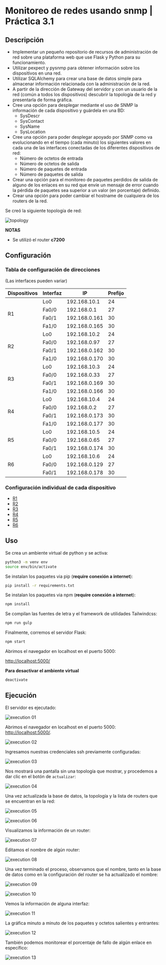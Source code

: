 # Monitoreo de redes usando snmp | Práctica 3.1
## Descripción

- Implementar un pequeño repositorio de recursos de administración de red sobre una plataforma web que use Flask y Python para su funcionamiento.
- Utilizar pexpect y pysnmp para obtener información sobre los dispositivos en una red.
- Utilizar SQLAlchemy para crear una base de datos simple para almacenar información relacionada con la administración de la red.
- A partir de la dirección de Gateway del servidor y con un usuario de la red (común a todos los dispositivos) descubrir la topología de la red y presentarla de forma gráfica.
- Cree una opción para desplegar mediante el uso de SNMP la información de cada dispositivo y guárdela en una BD:
    - SysDescr
    - SysContact
    - SysName
    - SysLocation
- Cree una opción para poder desplegar apoyado por SNMP como va evolucionando en el tiempo (cada minuto) los siguientes valores en cada una de las interfaces conectadas de los diferentes dispositivos de red:
    - Número de octetos de entrada
    - Número de octetos de salida
    - Número de paquetes de entrada
    - Número de paquetes de salida
- Crear una opción para el monitoreo de paquetes perdidos de salida de alguno de los enlaces en su red que envíe un mensaje de error cuando la pérdida de paquetes sea superior a un valor (en porcentaje) definido.
- Crear una opción para poder cambiar el hostname de cualquiera de los routers de la red.


Se creó la siguiente topología de red:

![topology](./docs/images/topology.jpg)

**NOTAS**
- Se utilizó el router **c7200**

## Configuración

### Tabla de configuración de direcciones

(Las interfaces pueden variar)

<table>
<thead>
  <tr>
    <th>Dispositivos</th>
    <th>Interfaz</th>
    <th>IP</th>
    <th>Prefijo</th>
  </tr>
</thead>
<tbody>

  <tr>
    <td rowspan="4">R1</td>
    <td>Lo0</td>
    <td>192.168.10.1</td>
    <td>24</td>
  </tr>
  <tr>
    <td>Fa0/0</td>
    <td>192.168.0.1</td>
    <td>27</td>
  </tr>
  <tr>
    <td>Fa0/1</td>
    <td>192.168.0.161</td>
    <td>30</td>
  </tr>
  <tr>
    <td>Fa1/0</td>
    <td>192.168.0.165</td>
    <td>30</td>
  </tr>

  <tr>
    <td rowspan="4">R2</td>
    <td>Lo0</td>
    <td>192.168.10.2</td>
    <td>24</td>
  </tr>
  <tr>
    <td>Fa0/0</td>
    <td>192.168.0.97</td>
    <td>27</td>
  </tr>
  <tr>
    <td>Fa0/1</td>
    <td>192.168.0.162</td>
    <td>30</td>
  </tr>
  <tr>
    <td>Fa1/0</td>
    <td>192.168.0.170</td>
    <td>30</td>
  </tr>

  <tr>
    <td rowspan="4">R3</td>
    <td>Lo0</td>
    <td>192.168.10.3</td>
    <td>24</td>
  </tr>
  <tr>
    <td>Fa0/0</td>
    <td>192.168.0.33</td>
    <td>27</td>
  </tr>
  <tr>
    <td>Fa0/1</td>
    <td>192.168.0.169</td>
    <td>30</td>
  </tr>
  <tr>
    <td>Fa1/0</td>
    <td>192.168.0.166</td>
    <td>30</td>
  </tr>

  <tr>
    <td rowspan="4">R4</td>
    <td>Lo0</td>
    <td>192.168.10.4</td>
    <td>24</td>
  </tr>
  <tr>
    <td>Fa0/0</td>
    <td>192.168.0.2</td>
    <td>27</td>
  </tr>
  <tr>
    <td>Fa0/1</td>
    <td>192.168.0.173</td>
    <td>30</td>
  </tr>
  <tr>
    <td>Fa1/0</td>
    <td>192.168.0.177</td>
    <td>30</td>
  </tr>


  <tr>
    <td rowspan="3">R5</td>
    <td>Lo0</td>
    <td>192.168.10.5</td>
    <td>24</td>
  </tr>
  <tr>
    <td>Fa0/0</td>
    <td>192.168.0.65</td>
    <td>27</td>
  </tr>
  <tr>
    <td>Fa0/1</td>
    <td>192.168.0.174</td>
    <td>30</td>
  </tr>

  <tr>
    <td rowspan="3">R6</td>
    <td>Lo0</td>
    <td>192.168.10.6</td>
    <td>24</td>
  </tr>
  <tr>
    <td>Fa0/0</td>
    <td>192.168.0.129</td>
    <td>27</td>
  </tr>
  <tr>
    <td>Fa0/1</td>
    <td>192.168.0.178</td>
    <td>30</td>
  </tr>
</tbody>
</table>

### Configuración individual de cada dispositivo

- [R1](./docs/configuration/r1.md)
- [R2](./docs/configuration/r2.md)
- [R3](./docs/configuration/r3.md)
- [R4](./docs/configuration/r4.md)
- [R5](./docs/configuration/r5.md)
- [R6](./docs/configuration/r6.md)


## Uso

Se crea un ambiente virtual de python y se activa:

```bash
python3 -m venv env
source env/bin/activate
```

Se instalan los paquetes via pip (**require conexión a internet**):

```bash
pip install -r requirements.txt
```

Se instalan los paquetes via npm (**require conexión a internet**):

```bash
npm install
```

Se compilan las fuentes de letra y el framework de utilidades Tailwindcss:

```bash
npm run gulp
```

Finalmente, corremos el servidor Flask:

```bash
npm start
```

Abrimos el navegador en localhost en el puerto 5000:

[http://localhost:5000/](http://localhost:5000/)

**Para desactivar el ambiente virtual**
```bash
deactivate
```

## Ejecución

El servidor es ejecutado:

![execution 01](./docs/images/ex01.png)

Abrimos el navegador en localhost en el puerto 5000: [http://localhost:5000/](http://localhost:5000/).


![execution 02](./docs/images/ex02.png)

Ingresamos nuestras credenciales ssh previamente configuradas:

![execution 03](./docs/images/ex03.png)

Nos mostrará una pantalla sin una topología que mostrar, y procedemos a dar clic en el botón de `actualizar`:

![execution 04](./docs/images/ex04.png)

Una vez actualizada la base de datos, la topología y la lista de routers que se encuentran en la red:

![execution 05](./docs/images/ex05.png)

![execution 06](./docs/images/ex06.png)

Visualizamos la información de un router:

![execution 07](./docs/images/ex07.png)

Editamos el nombre de algún router:

![execution 08](./docs/images/ex08.png)

Una vez terminado el proceso, observamos que el nombre, tanto en la base de datos como en la configuración del router se ha actualizado el nombre:

![execution 09](./docs/images/ex09.png)

![execution 10](./docs/images/ex10.jpg)

Vemos la información de alguna interfaz:

![execution 11](./docs/images/ex11.png)

La gráfica minuto a minuto de los paquetes y octetos salientes y entrantes:

![execution 12](./docs/images/ex12.png)

También podemos monitorear el porcentaje de fallo de algún enlace en específico:

![execution 13](./docs/images/ex13.png)